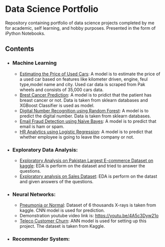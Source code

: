 # Data Science Portfolio
Repository containing portfolio of data science projects completed by me for academic, self learning, and hobby purposes. Presented in the form of iPython Notebooks.

## Contents

- ### Machine Learning
    - [Estimating the Price of Used Cars](https://github.com/shamirafridi00/Portfolio-Projects/tree/main/Pak%20Wheels%20Car%20price%20estimator):  A model is to estimate the price of a used car based on features like kilometer driven, engine, feul type,model name and city. Used car data is scraped from Pak wheels and consists of 35,000 cars data.
    - [Brest Cancer Prediction](https://github.com/shamirafridi00/Portfolio-Projects/tree/main/Breast-Cancer-Predictor):  A model is to pridict that the patient has breast cancer or not. Data is taken from sklearn databases and XGBoost Classifier is used as model.
    - [Digital Number Recognition using Random Forest](https://github.com/shamirafridi00/Portfolio-Projects/tree/main/Digit_Recog_Random_Forest):  A model is to predict the digital number. Data is taken from sklearn databases.
    - [Email Fraud Detection using Naive Bayes](https://github.com/shamirafridi00/PortfolioProjects/blob/main/Email_Fraud_Detection_NaiveBayes/email_fraud_detec_NaiveBayes.ipynb):  A model is to predict that email is ham or spam.
    - [HR Analytics using Logistic Regression](https://github.com/shamirafridi00/PortfolioProjects/blob/main/Email_Fraud_Detection_NaiveBayes/email_fraud_detec_NaiveBayes.ipynb):  A model is to predict that whether employee is going to leave the company or not.
 
 - ### Exploratory Data Analysis:
    - [Exploratory Analysis on Pakistan Largest E-commerce Dataset on kaggle](https://www.kaggle.com/shamirafridi/data-preprocessing-eda-all-answers): EDA is perform on the dataset and tried to answer the questions.
    - [Exploratory analysis on Sales Dataset](https://github.com/shamirafridi00/Portfolio-Projects/blob/main/Expolatory%20Analysis%20on%2012%20month%20sales/TwelveMonthSalesInsights.ipynb):  EDA is perform on the datast and given answers of the questions.
  
 - ### Neural Networks:
    - [Pneumonia or Normal](https://github.com/shamirafridi00/Portfolio-Projects/tree/main/Pneumonia%20or%20normal%20-%20neural%20network): Dataset of 6 thousands X-rays is taken from kaggle. CNN model is used for prediction.
    - Demonstration youtube video link is: https://youtu.be/4A5c3Dyw21o
    - [Teleco Customer Churn](https://github.com/shamirafridi00/Portfolio-Projects/blob/main/Customer%20churn%20prediction/Telco%20Customer%20Churn.ipynb): ANN model is used for setting up this project. The dataset is taken from Kaggle.

 - ### Recommender System:
 
 
   
